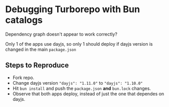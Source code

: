 # Debugging Turborepo with Bun catalogs

Dependency graph doesn't appear to work correctly?

Only 1 of the apps use dayjs, so only 1 should deploy if dayjs version is changed in the main `package.json`

## Steps to Reproduce

-   Fork repo.
-   Change dayjs version `"dayjs": "1.11.0"` to `"dayjs": "1.10.0"`
-   Hit `bun install` and push the `package.json` **and** `bun.lock` changes.
-   Observe that both apps deploy, instead of just the one that dependes on dayjs.
